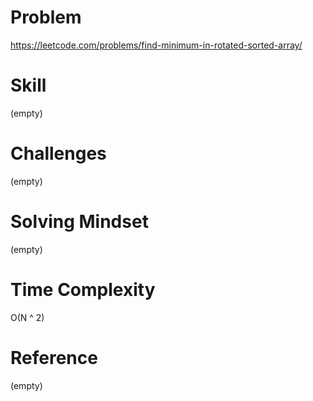 
# Problem
https://leetcode.com/problems/find-minimum-in-rotated-sorted-array/

# Skill
(empty)

# Challenges
(empty)

# Solving Mindset
(empty)

# Time Complexity
O(N ^ 2)

# Reference
(empty)
